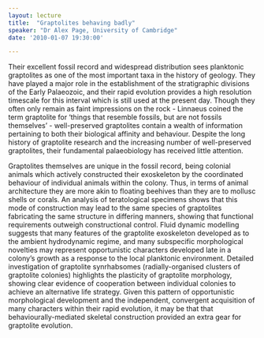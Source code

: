 ```yaml
---
layout: lecture
title:  "Graptolites behaving badly"
speaker: "Dr Alex Page, University of Cambridge"
date: '2010-01-07 19:30:00'

---
```

Their excellent fossil record and widespread distribution sees planktonic graptolites as one of the most important taxa in the history of geology. They have played a major role in the establishment of the stratigraphic divisions of the Early Palaeozoic, and their rapid evolution provides a high resolution timescale for this interval which is still used at the present day. Though they often only remain as faint impressions on the rock - Linnaeus coined the term graptolite for ‘things that resemble fossils, but are not fossils themselves’ - well-preserved graptolites contain a wealth of information pertaining to both their biological affinity and behaviour. Despite the long history of graptolite research and the increasing number of well-preserved graptolites, their fundamental palaeobiology has received little attention.

Graptolites themselves are unique in the fossil record, being colonial animals which actively constructed their exoskeleton by the coordinated behaviour of individual animals within the colony. Thus, in terms of animal architecture they are more akin to floating beehives than they are to mollusc shells or corals. An analysis of teratological specimens shows that this mode of construction may lead to the same species of graptolites fabricating the same structure in differing manners, showing that functional requirements outweigh constructional control. Fluid dynamic modelling suggests that many features of the graptolite exoskeleton developed as to the ambient hydrodynamic regime, and many subspecific morphological novelties may represent opportunistic characters developed late in a colony’s growth as a response to the local planktonic environment. Detailed investigation of graptolite synrhabsomes (radially-organised clusters of graptolite colonies) highlights the plasticity of graptolite morphology, showing clear evidence of cooperation between individual colonies to achieve an alternative life strategy. Given this pattern of opportunistic morphological development and the independent, convergent acquisition of many characters within their rapid evolution, it may be that that behaviourally-mediated skeletal construction provided an extra gear for graptolite evolution.